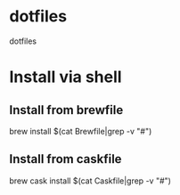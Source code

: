 dotfiles
========

dotfiles

# Install via shell

## Install from brewfile
brew install $(cat Brewfile|grep -v "#")

## Install from caskfile
brew cask install $(cat Caskfile|grep -v "#")
